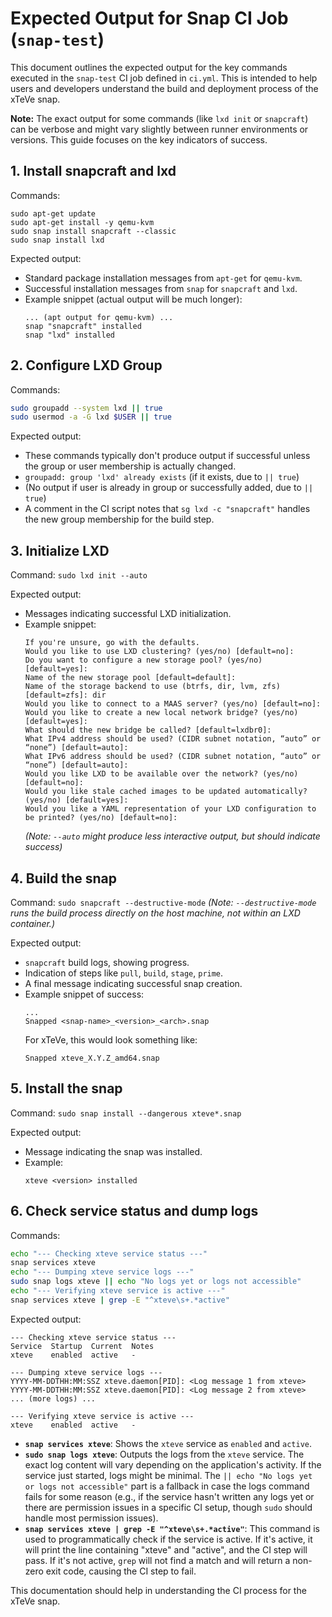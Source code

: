 # Expected Output for Snap CI Job (`snap-test`)

This document outlines the expected output for the key commands executed in the `snap-test` CI job defined in `ci.yml`. This is intended to help users and developers understand the build and deployment process of the xTeVe snap.

**Note:** The exact output for some commands (like `lxd init` or `snapcraft`) can be verbose and might vary slightly between runner environments or versions. This guide focuses on the key indicators of success.

## 1. Install snapcraft and lxd

Commands:
```
sudo apt-get update
sudo apt-get install -y qemu-kvm
sudo snap install snapcraft --classic
sudo snap install lxd
```

Expected output:
- Standard package installation messages from `apt-get` for `qemu-kvm`.
- Successful installation messages from `snap` for `snapcraft` and `lxd`.
- Example snippet (actual output will be much longer):
  ```
  ... (apt output for qemu-kvm) ...
  snap "snapcraft" installed
  snap "lxd" installed
  ```

## 2. Configure LXD Group

Commands:
```bash
sudo groupadd --system lxd || true
sudo usermod -a -G lxd $USER || true
```

Expected output:
- These commands typically don't produce output if successful unless the group or user membership is actually changed.
- `groupadd: group 'lxd' already exists` (if it exists, due to `|| true`)
- (No output if user is already in group or successfully added, due to `|| true`)
- A comment in the CI script notes that `sg lxd -c "snapcraft"` handles the new group membership for the build step.

## 3. Initialize LXD

Command: `sudo lxd init --auto`

Expected output:
- Messages indicating successful LXD initialization.
- Example snippet:
  ```
  If you're unsure, go with the defaults.
  Would you like to use LXD clustering? (yes/no) [default=no]: 
  Do you want to configure a new storage pool? (yes/no) [default=yes]: 
  Name of the new storage pool [default=default]: 
  Name of the storage backend to use (btrfs, dir, lvm, zfs) [default=zfs]: dir
  Would you like to connect to a MAAS server? (yes/no) [default=no]: 
  Would you like to create a new local network bridge? (yes/no) [default=yes]: 
  What should the new bridge be called? [default=lxdbr0]: 
  What IPv4 address should be used? (CIDR subnet notation, “auto” or “none”) [default=auto]: 
  What IPv6 address should be used? (CIDR subnet notation, “auto” or “none”) [default=auto]: 
  Would you like LXD to be available over the network? (yes/no) [default=no]: 
  Would you like stale cached images to be updated automatically? (yes/no) [default=yes]: 
  Would you like a YAML representation of your LXD configuration to be printed? (yes/no) [default=no]:
  ```
  *(Note: `--auto` might produce less interactive output, but should indicate success)*

## 4. Build the snap

Command: `sudo snapcraft --destructive-mode`
*(Note: `--destructive-mode` runs the build process directly on the host machine, not within an LXD container.)*

Expected output:
- `snapcraft` build logs, showing progress.
- Indication of steps like `pull`, `build`, `stage`, `prime`.
- A final message indicating successful snap creation.
- Example snippet of success:
  ```
  ...
  Snapped <snap-name>_<version>_<arch>.snap
  ```
  For xTeVe, this would look something like:
  ```
  Snapped xteve_X.Y.Z_amd64.snap
  ```

## 5. Install the snap

Command: `sudo snap install --dangerous xteve*.snap`

Expected output:
- Message indicating the snap was installed.
- Example:
  ```
  xteve <version> installed
  ```

## 6. Check service status and dump logs

Commands:
```bash
echo "--- Checking xteve service status ---"
snap services xteve
echo "--- Dumping xteve service logs ---"
sudo snap logs xteve || echo "No logs yet or logs not accessible"
echo "--- Verifying xteve service is active ---"
snap services xteve | grep -E "^xteve\s+.*active"
```

Expected output:

```
--- Checking xteve service status ---
Service  Startup  Current  Notes
xteve    enabled  active   -

--- Dumping xteve service logs ---
YYYY-MM-DDTHH:MM:SSZ xteve.daemon[PID]: <Log message 1 from xteve>
YYYY-MM-DDTHH:MM:SSZ xteve.daemon[PID]: <Log message 2 from xteve>
... (more logs) ...

--- Verifying xteve service is active ---
xteve    enabled  active   -
```

- **`snap services xteve`**: Shows the `xteve` service as `enabled` and `active`.
- **`sudo snap logs xteve`**: Outputs the logs from the `xteve` service. The exact log content will vary depending on the application's activity. If the service just started, logs might be minimal. The `|| echo "No logs yet or logs not accessible"` part is a fallback in case the logs command fails for some reason (e.g., if the service hasn't written any logs yet or there are permission issues in a specific CI setup, though `sudo` should handle most permission issues).
- **`snap services xteve | grep -E "^xteve\s+.*active"`**: This command is used to programmatically check if the service is active. If it's active, it will print the line containing "xteve" and "active", and the CI step will pass. If it's not active, `grep` will not find a match and will return a non-zero exit code, causing the CI step to fail.

This documentation should help in understanding the CI process for the xTeVe snap.
